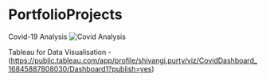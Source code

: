 # PortfolioProjects
Covid-19 Analysis
![Covid Analysis](https://github.com/shivp4/PortfolioProjects/assets/120942235/c38d9dd8-f5aa-4475-9b12-a9580502fe68)

Tableau for Data Visualisation - (https://public.tableau.com/app/profile/shivangi.purty/viz/CovidDashboard_16845887808030/Dashboard1?publish=yes)
